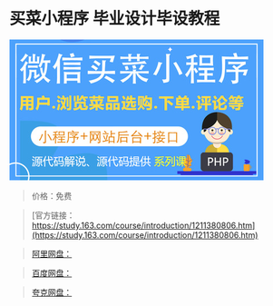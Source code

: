 # 买菜小程序 毕业设计毕设教程

![img](../../../assets/study163/free/41f03f2cfd0e47dd8d31a9da4b0de663.jpg)

> 价格：免费

> [官方链接：https://study.163.com/course/introduction/1211380806.htm](https://study.163.com/course/introduction/1211380806.htm)

> [阿里网盘：]()

> [百度网盘：]()

> [夸克网盘：]()

